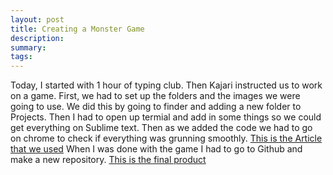 ```yaml
---
layout: post
title: Creating a Monster Game
description: 
summary: 
tags:
---
```

Today, I started with 1 hour of typing club. Then Kajari instructed us to work on a game. First, we had to set up the folders and the images we were going to use. We did this by going to finder and adding a new folder to Projects. Then I had to open up termial and add in some things so we could get everything on Sublime text. Then as we added the code we had to go on chrome to check if everything was grunning smoothly. [This is the Article that we used](https://www.codemahal.com/javascript-and-html5-canvas-game-tutorial-code/) When I was done with the game I had to go to Github and make a new repository. [This is the final product](https://celestem406.github.io/catch-monsters/)